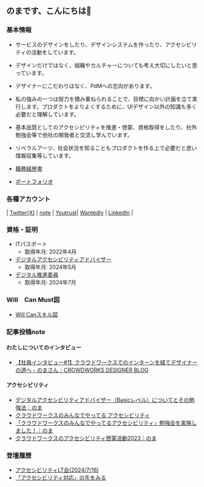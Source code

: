 ## のまです、こんにちは:hedgehog:

### 基本情報

- サービスのデザインをしたり、デザインシステムを作ったり、アクセシビリティの活動をしています。
- デザインだけではなく、組織やカルチャーについても考え大切にしたいと思っています。
- デザイナーにこだわりはなく、PdMへの志向があります。
- 私の強みの一つは努力を積み重ねられることで、目標に向かい計画を立て実行します。プロダクトをよりよくするために、UIデザイン以外の知識も多く必要だと理解しています。
- 基本品質としてのアクセシピリティを推進・啓蒙、資格取得をしたり、社外勉強会等で他社の開発者と交流し学んでいます。
- リベラルアーツ、社会状況を知ることもプロダクトを作る上で必要だと思い情報収集等しています。

- [職務経歴書](https://github.com/haribooooom/noma-resume/edit/master/docs/README.md)
- [ポートフォリオ](https://www.figma.com/proto/XakWfbhwCdLjqFqNmPtGaE/noma-Portfolio-open?page-id=3126%3A4902&node-id=5191-1987&viewport=-1875%2C8139%2C0.69&t=FwxSa6EydgAkWVD4-1&scaling=contain&content-scaling=fixed&starting-point-node-id=5191%3A1987) 

### 各種アカウント

| [Twitter(X)](https://x.com/haribooooom) | [note](https://note.com/haribom”) | [Youtrust](https://youtrust.jp/users/haribooooom”)| [Wantedly](https://www.wantedly.com/id/madoka_nozaki_e”) | [LinkedIn](https://www.linkedin.com/in/madoka-nozaki-23696b29b/”) |

### 資格・証明

- ITパスポート
  - 取得年月: 2022年4月
- [デジタルアクセシビリティアドバイザー](https://www.openbadge-global.com/ns/portal/openbadge/public/assertions/detail/SW1tc2FydlFhbHM4RlFFT1ZKUmpXQT09)
  - 取得年月: 2024年5月
- [デジタル推進委員](https://www.openbadge-global.com/ns/portal/openbadge/public/assertions/detail/WUFEajA3OEZnTlJMSXRhd3NvU2g4dz09)
  - 取得年月: 2024年7月

### Will　Can Must図

- [Will Canスキル図](https://www.figma.com/design/XakWfbhwCdLjqFqNmPtGaE/noma-Portfolio-open?node-id=5185-1684&t=8NIkTPocoxp0sbNQ-4)

### 記事投稿note

#### わたしについてのインタビュー

- [【社員インタビュー#1】クラウドワークスでのインターンを経てデザイナーの道へ・のまさん｜CROWDWORKS DESIGNER BLOG](https://note.com/crowdworksdesign/n/nb3dc3e4ea998?magazine_key=m928feb47403b)

#### アクセシビリティ

- [デジタルアクセシビリティアドバイザー（Basicレベル）についてとその勉強法｜のま](https://note.com/haribom/n/n9a6caf61341c)
- [クラウドワークスのみんなでやってる アクセシビリティ](
https://speakerdeck.com/haribooom11/kurautowakusunominnateyatuteru-akusesihiritei
)
- [「クラウドワークスのみんなでやってるアクセシビリティ」勉強会を実施しました！｜のま](
https://note.com/haribom/n/n84ee876ec4de)
- [クラウドワークスのアクセシビリティ啓蒙活動2023｜のま](https://note.com/haribom/n/n70ddd78d98e1)

### 登壇履歴

- [アクセシビリティLT会(2024/7/16)](https://yumemi.connpass.com/event/323801/)
 - [「アクセシビリティ対応」の先をみる](https://www.figma.com/slides/uVTS7a2QsZUCFy4cMwE738/%E3%80%8C%E3%82%A2%E3%82%AF%E3%82%BB%E3%82%B7%E3%83%93%E3%83%AA%E3%83%86%E3%82%A3%E5%AF%BE%E5%BF%9C%E3%80%8D%E3%81%AE%E5%85%88%E3%82%92%E3%81%BF%E3%82%8B?t=QDJ9JVH2FknkFWVR-6)
